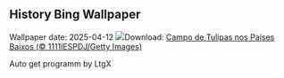 ## History Bing Wallpaper
Wallpaper date: 2025-04-12
![](https://www.bing.com/th?id=OHR.TulipsWindmill_PT-BR1514723393_UHD.jpg&w=1000)Download: [Campo de Tulipas nos Países Baixos (© 1111IESPDJ/Getty Images)](https://www.bing.com/th?id=OHR.TulipsWindmill_PT-BR1514723393_UHD.jpg)

Auto get programm by LtgX
